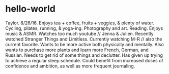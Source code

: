 # hello-world

Taylor. 8/26/16.
Enjoys tea + coffee, fruits + veggies, & plenty of water.
Cycling, pilates, running, & yoga-ing. Photography and art. Reading. Enjoys music & ASMR. Watches too much youtube // Jenna & Julien.
Recently watched Stranger Things and Limitless. Currently watching M-R // also the current favorite. 
Wants to be more active both physically and mentally. Also wants to purchase more plants and learn more French, German, and Russian.
Needs to get rid of some things and declutter. Has given up trying to achieve a regular sleep schedule.
Could benefit from increased doses of confidence and ambition, as well as more frequent journaling. 

